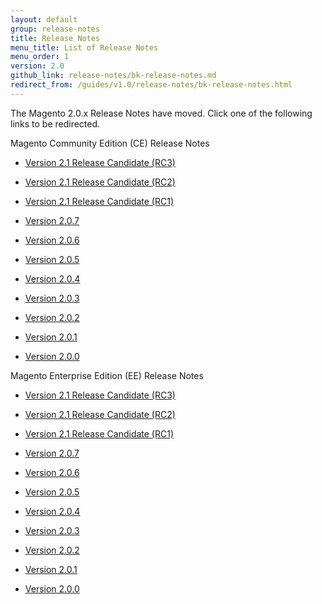 ```yaml
---
layout: default
group: release-notes
title: Release Notes
menu_title: List of Release Notes
menu_order: 1
version: 2.0
github_link: release-notes/bk-release-notes.md
redirect_from: /guides/v1.0/release-notes/bk-release-notes.html
---
```


The Magento 2.0.x Release Notes have moved. Click one of the following links to be redirected.


Magento Community Edition (CE) Release Notes

*  <a href="{{page.baseurl}}release-notes/ReleaseNotes2.1_RC3CE.html" target="_blank">Version 2.1 Release Candidate (RC3)</a>


*  <a href="{{page.baseurl}}release-notes/ReleaseNotes2.1_RC2CE.html" target="_blank">Version 2.1 Release Candidate (RC2)</a>


*  <a href="{{page.baseurl}}release-notes/ReleaseNotes2.1_RC1CE.html" target="_blank">Version 2.1 Release Candidate (RC1)</a>


*  <a href="{{page.baseurl}}release-notes/ReleaseNotes2.0.7CE.html" target="_blank">Version 2.0.7</a>


*  <a href="{{page.baseurl}}release-notes/ReleaseNotes2.0.6CE.html" target="_blank">Version 2.0.6</a>

*  <a href="{{page.baseurl}}release-notes/ReleaseNotes2.0.5CE.html" target="_blank">Version 2.0.5</a>

*   <a href="{{page.baseurl}}release-notes/ReleaseNotes2.0.4CE.html" target="_blank">Version 2.0.4</a>

*   <a href="{{page.baseurl}}release-notes/ReleaseNotes2.0.3CE.html" target="_blank">Version 2.0.3</a>

*   <a href="http://docs.magento.com/m2/ce/user_guide/magento/release-notes-ce-2.0.2.html" target="_blank">Version 2.0.2</a>

*   <a href="http://docs.magento.com/m2/ce/user_guide/magento/release-notes-ce-2.0.1.html" target="_blank">Version 2.0.1</a>

*   <a href="http://docs.magento.com/m2/ce/user_guide/magento/release-notes-ce-2.0.html" target="_blank">Version 2.0.0</a>



Magento Enterprise Edition (EE) Release Notes

*  <a href="{{page.baseurl}}release-notes/ReleaseNotes2.1_RC3EE.html" target="_blank">Version 2.1 Release Candidate (RC3)</a>


*  <a href="{{page.baseurl}}release-notes/ReleaseNotes2.1_RC2EE.html" target="_blank">Version 2.1 Release Candidate (RC2)</a>

*  <a href="{{page.baseurl}}release-notes/ReleaseNotes2.1_RC1EE.html" target="_blank">Version 2.1 Release Candidate (RC1)</a>


*   <a href="{{page.baseurl}}release-notes/ReleaseNotes2.0.7EE.html" target="_blank">Version 2.0.7</a>


*   <a href="{{page.baseurl}}release-notes/ReleaseNotes2.0.6EE.html" target="_blank">Version 2.0.6</a>


*   <a href="{{page.baseurl}}release-notes/ReleaseNotes2.0.5EE.html" target="_blank">Version 2.0.5</a>

*   <a href="{{page.baseurl}}release-notes/ReleaseNotes2.0.4EE.html" target="_blank">Version 2.0.4</a>

*   <a href="{{page.baseurl}}release-notes/ReleaseNotes2.0.3EE.html" target="_blank">Version 2.0.3</a>

*   <a href="http://docs.magento.com/m2/ee/user_guide/magento/release-notes-ee-2.0.2.html" target="_blank">Version 2.0.2</a>

*   <a href="http://docs.magento.com/m2/ee/user_guide/magento/release-notes-ee-2.0.1.html" target="_blank">Version 2.0.1</a>


*   <a href="http://docs.magento.com/m2/ee/user_guide/magento/release-notes-ee-2.0.html" target="_blank">Version 2.0.0</a>



